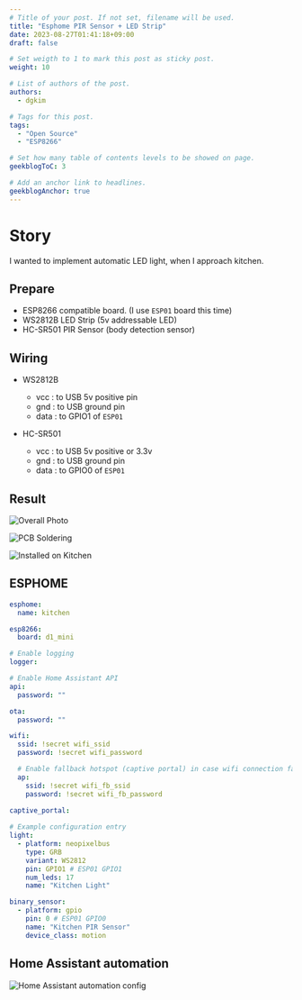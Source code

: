 ```yaml
---
# Title of your post. If not set, filename will be used.
title: "Esphome PIR Sensor + LED Strip"
date: 2023-08-27T01:41:18+09:00
draft: false

# Set weigth to 1 to mark this post as sticky post.
weight: 10

# List of authors of the post.
authors:
  - dgkim

# Tags for this post.
tags:
  - "Open Source"
  - "ESP8266"

# Set how many table of contents levels to be showed on page.
geekblogToC: 3

# Add an anchor link to headlines.
geekblogAnchor: true
---
```


# Story

I wanted to implement automatic LED light, when I approach kitchen.

## Prepare

- ESP8266 compatible board. (I use `ESP01` board this time)
- WS2812B LED Strip (5v addressable LED)
- HC-SR501 PIR Sensor (body detection sensor)

## Wiring

- WS2812B
  - vcc : to USB 5v positive pin
  - gnd : to USB ground pin
  - data : to GPIO1 of `ESP01`

- HC-SR501
  - vcc : to USB 5v positive or 3.3v
  - gnd : to USB ground pin
  - data : to GPIO0 of `ESP01`

## Result

![Overall Photo](https://image.dgkim.net/thumbnail/375/esphome-pir-led/IMG_5308.jpg)

![PCB Soldering](https://image.dgkim.net/thumbnail/375/esphome-pir-led/IMG_5309.jpg)

![Installed on Kitchen](https://image.dgkim.net/thumbnail/375/esphome-pir-led/IMG_5311.jpg)

## ESPHOME

```yaml
esphome:
  name: kitchen

esp8266:
  board: d1_mini

# Enable logging
logger:

# Enable Home Assistant API
api:
  password: ""

ota:
  password: ""

wifi:
  ssid: !secret wifi_ssid
  password: !secret wifi_password

  # Enable fallback hotspot (captive portal) in case wifi connection fails
  ap:
    ssid: !secret wifi_fb_ssid
    password: !secret wifi_fb_password

captive_portal:
    
# Example configuration entry
light:
  - platform: neopixelbus
    type: GRB
    variant: WS2812
    pin: GPIO1 # ESP01 GPIO1
    num_leds: 17
    name: "Kitchen Light"

binary_sensor:
  - platform: gpio
    pin: 0 # ESP01 GPIO0
    name: "Kitchen PIR Sensor"
    device_class: motion
```

## Home Assistant automation

![Home Assistant automation config](https://image.dgkim.net/esphome-pir-led/homeassistant_automation.png)
